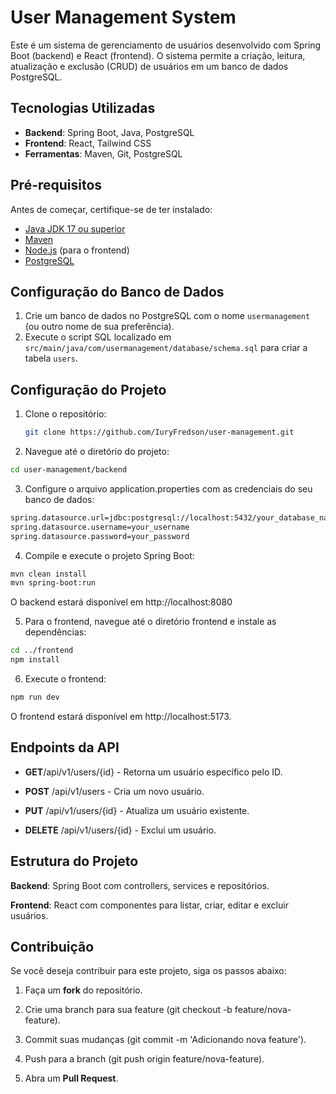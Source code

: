 # User Management System

Este é um sistema de gerenciamento de usuários desenvolvido com Spring Boot (backend) e React (frontend). O sistema permite a criação, leitura, atualização e exclusão (CRUD) de usuários em um banco de dados PostgreSQL.

## Tecnologias Utilizadas

- **Backend**: Spring Boot, Java, PostgreSQL
- **Frontend**: React, Tailwind CSS
- **Ferramentas**: Maven, Git, PostgreSQL

## Pré-requisitos

Antes de começar, certifique-se de ter instalado:

- [Java JDK 17 ou superior](https://www.oracle.com/java/technologies/javase-downloads.html)
- [Maven](https://maven.apache.org/download.cgi)
- [Node.js](https://nodejs.org/) (para o frontend)
- [PostgreSQL](https://www.postgresql.org/download/)

## Configuração do Banco de Dados

1. Crie um banco de dados no PostgreSQL com o nome `usermanagement` (ou outro nome de sua preferência).
2. Execute o script SQL localizado em `src/main/java/com/usermanagement/database/schema.sql` para criar a tabela `users`.

## Configuração do Projeto

1. Clone o repositório:

   ```bash
   git clone https://github.com/IuryFredson/user-management.git
   ```

2. Navegue até o diretório do projeto:

```bash
cd user-management/backend
```
3. Configure o arquivo application.properties com as credenciais do seu banco de dados:

```bash
spring.datasource.url=jdbc:postgresql://localhost:5432/your_database_name
spring.datasource.username=your_username
spring.datasource.password=your_password
```

4. Compile e execute o projeto Spring Boot:

```bash
mvn clean install
mvn spring-boot:run
```
O backend estará disponível em http://localhost:8080

5. Para o frontend, navegue até o diretório frontend e instale as dependências:

```bash
cd ../frontend
npm install
```
6. Execute o frontend:

```bash
npm run dev
```
O frontend estará disponível em http://localhost:5173.


## **Endpoints da API**
- **GET**/api/v1/users/{id} - Retorna um usuário específico pelo ID.

- **POST** /api/v1/users - Cria um novo usuário.

- **PUT** /api/v1/users/{id} - Atualiza um usuário existente.

- **DELETE** /api/v1/users/{id} - Exclui um usuário.


## **Estrutura do Projeto**
**Backend**: Spring Boot com controllers, services e repositórios.

**Frontend**: React com componentes para listar, criar, editar e excluir usuários.


## **Contribuição**
Se você deseja contribuir para este projeto, siga os passos abaixo:

1. Faça um **fork** do repositório.

2. Crie uma branch para sua feature (git checkout -b feature/nova-feature).

3. Commit suas mudanças (git commit -m 'Adicionando nova feature').

4. Push para a branch (git push origin feature/nova-feature).

5. Abra um **Pull Request**.



